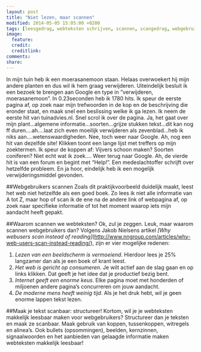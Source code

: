 ```yaml
---
layout: post
title: "Niet lezen, maar scannen"
modified: 2014-05-05 15:05:00 +0200
tags: [leesgedrag, webteksten schrijven, scannen, scangedrag, webgebruiker]
image:
  feature: 
  credit: 
  creditlink: 
comments: 
share: 
---
```

In mijn tuin heb ik een moerasanemoon staan. Helaas overwoekert hij mijn andere planten en dus wil ik hem graag verwijderen. Uiteindelijk besluit ik een bezoek te brengen aan Google en type in ”verwijderen, moerasanemoon”. In 0.23seconden heb ik 1780 hits. 
Ik speur de eerste pagina af, op zoek naar mijn trefwoorden in de kop en de beschrijving die eronder staat, en maak snel een beslissing welke ik ga lezen. Ik neem de eerste hit van tuinadvies.nl. Snel scrol ik over de pagina. Ja, het gaat over mijn plant…algemene informatie…soorten…grijze stukken tekst…dit kan nog ff duren….ah….laat zich even moeilijk verwijderen als zevenblad…heb ik niks aan….wetenswaardigheden. Nee, toch weer naar Google. 
Ah, nog een hit van dezelfde site! Klikken toont een lange lijst met treffers op mijn zoektermen. Ik speur de koppen af: Vijvers schoon maken? Soorten coniferen? Niet echt wat ik zoek….
Weer terug naar Google. Ah, de vierde hit is van een forum en begint met “Help!”. Een medeslachtoffer schrijft over hetzelfde probleem. En ja hoor, eindelijk heb ik een mogelijk verwijderingsmiddel gevonden. 

##Webgebruikers scannen
Zoals dit praktijkvoorbeeld duidelijk maakt, leest het web niet
hetzelfde als een goed boek. Zo lees ik niet alle informatie van A tot
Z, maar hop of scan ik de ene na de andere link of webpagina af, op
zoek naar specifieke informatie of tot het moment waarop iets mijn
aandacht heeft gepakt.

##Waarom scannen we webteksten?
Ok, zul je zeggen. Leuk, maar waarom scannen webgebruikers dan?
Volgens Jakob Nielsens artikel
_[Why webusers scan instead of reading]_(http://www.nngroup.com/articles/why-web-users-scan-instead-reading/),
zijn er vier mogelijke redenen:

1.	*Lezen van een beeldscherm is vermoeiend*. Hierdoor lees je 25%
      langzamer dan als je een boek of krant leest.  
2.	*Het web is gericht op consumeren*. Je wilt actief aan de slag
      gaan en op links klikken. Dat geeft je het idee dat je
      productief bezig bent.  
3.	 *Internet geeft een enorme keus*. Elke pagina moet met honderden
       of miljoenen andere pagina’s concurreren om jouw aandacht.  
4.	*De moderne mens heeft weinig tijd*. Als je het druk hebt, wil je
      geen enorme lappen tekst lezen.  

##Maak je tekst scanbaar: structureer!
Kortom, wil je je webteksten makkelijk leesbaar maken voor webgebruikers? Structureer dan je teksten en maak ze scanbaar. 
Maak gebruik van koppen, tussenkoppen, witregels en alinea’s. Ook bullets (opsommingen),  beelden, kernzinnen, signaalwoorden en het aanbieden van gelaagde informatie maken webteksten makkelijk leesbaar!

